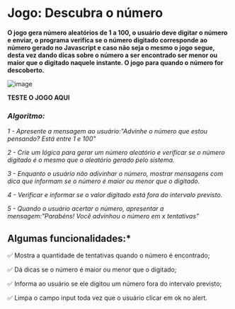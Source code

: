 # Jogo: Descubra o número

**O jogo gera número aleatórios de 1 a 100, o usuário deve digitar o número e enviar, o programa verifica se o número digitado corresponde ao número gerado no Javascript e caso não seja o mesmo o jogo segue, desta vez dando dicas sobre o número a ser encontrado ser menor ou maior que o digitado naquele instante. O jogo para quando o número for descoberto.**

![image](https://user-images.githubusercontent.com/61851602/218550410-571e9278-c397-47bb-a265-ac4c3f571656.png)

**TESTE O JOGO AQUI**


### *Algoritmo:*

*1 - Apresente a mensagem ao usuário:"Advinhe o número que estou pensando? Está entre 1 e 100"*

*2 - Crie um lógica para gerar um número aleatório e verificar se o número digitado é o mesmo que o aleatório gerado pelo sistema.*

*3 - Enquanto o usuário não adivinhar o número, mostrar mensagens com dica que informam se o número é maior ou menor que o digitado.*

*4 - Verificar e informar se o valor digitado está fora do intervalo previsto.*

*5 - Quando o usuário acertar o número, apresentar a mensagem:"Parabéns! Você advinhou o número em x tentativas"*



## Algumas funcionalidades:*

✅ Mostra a quantidade de tentativas quando o número é encontrado;

✅ Dá dicas se o número é maior ou menor que o digitado;

✅ Informa ao usuário se ele digitou um número fora do intervalo previsto;

✅ Limpa o campo input toda vez que o usuário clicar em ok no alert. 

